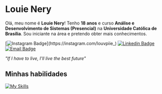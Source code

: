 # Louie Nery

Olá, meu nome é **Louie Nery**! Tenho **18 anos** e curso **Análise e Desenvolvimento de Sistemas (Presencial)** na **Universidade Católica de Brasília**. Sou iniciante na área e pretendo obter mais conhecimentos.

[![Instagram Badge](https://img.shields.io/badge/-@Louvpiie_-cca0f7?style=flat-square&labelColor=cca0f7&logo=instagram&logoColor=white&link=https://instagram.com/louvpiie_)](https://instagram.com/louvpiie_) 
[![Linkedin Badge](https://img.shields.io/badge/-Louie%20Nery-cca0f7?style=flat-square&logo=Linkedin&logoColor=white&link=https://www.linkedin.com/in/louienery/)](https://www.linkedin.com/in/louienery/) 
[![Email Badge](https://img.shields.io/badge/-louie.nery1500@gmail.com-cca0f7?style=flat-square&logo=microsoftoutlook&logoColor=white&link=mailto:louie.nery1500@gmail.com)](mailto:louie.nery1500@gmail.com)

*"If I have to live, I'll live the best future"*

## Minhas habilidades
[![My Skills](https://skillicons.dev/icons?i=html,css,c,git,github&theme=dark)](https://skillicons.dev)
